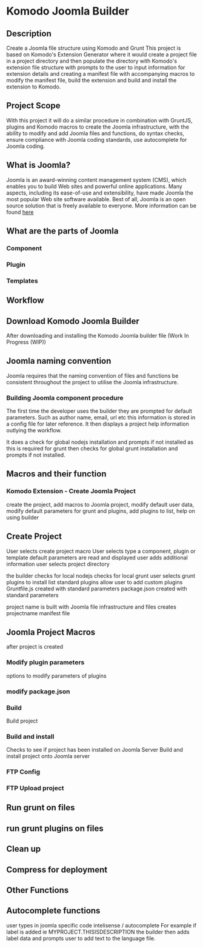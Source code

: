 # Komodo Joomla Builder
## Description
Create a Joomla file structure using Komodo and Grunt 
This project is based on Komodo's Extension Generator where it would create a project file in a project directory and then populate the directory with Komodo's extension file structure with prompts to the user to input information for extension details and creating a manifest file with accompanying macros to modify the manifest file, build the extension and build and install the extension to Komodo.

## Project Scope
With this project it will do a similar procedure in combination with GruntJS, plugins and Komodo macros to create the Joomla infrastructure, with the ability to modify and add Joomla files and functions, do syntax checks, ensure compliance with Joomla coding standards, use autocomplete for Joomla coding.

## What is Joomla?
Joomla is an award-winning content management system (CMS), which enables you to build Web sites and powerful online applications. Many aspects, including its ease-of-use and extensibility, have made Joomla the most popular Web site software available. Best of all, Joomla is an open source solution that is freely available to everyone.
More information can be found [here](http://www.joomla.org/)

## What are the parts of Joomla

### Component

### Plugin

### Templates

## Workflow 
## Download Komodo Joomla Builder
After downloading and installing the Komodo Joomla builder file (Work In Progress (WIP))

## Joomla naming convention
Joomla requires that the naming convention of files and functions be consistent throughout the project to utilise the Joomla infrastructure.

### Building Joomla component procedure
The first time the developer uses the builder they are prompted for default parameters.
Such as author name, email, url etc this information is stored in a config file for later reference.
It then displays a project help information outlying the workflow.

It does a check for global nodejs installation and prompts if not installed as this is required for grunt
then checks for global grunt installation and prompts if not installed.

## Macros and their function
### Komodo Extension - Create Joomla Project
create the project, add macros to Joomla project, modify default user data, modify default parameters for grunt and plugins, add plugins to list, help on using builder

## Create Project
User selects create project macro
User selects type a component, plugin or template
default parameters are read and displayed
user adds additional information
user selects project directory

the builder checks for local nodejs 
checks for local grunt
user selects grunt plugins to install
list standard plugins
allow user to add custom plugins
Gruntfile.js created with standard parameters
package.json created with standard parameters

project name is built with Joomla file infrastructure and files
creates projectname manifest file

## Joomla Project Macros
after project is created
### Modify plugin parameters
options to modify parameters of plugins

### modify package.json

### Build
Build project

### Build and install
Checks to see if project has been installed on Joomla Server
Build and install project onto Joomla server

### FTP Config

### FTP Upload project

## Run grunt on files

## run grunt plugins on files

## Clean up

## Compress for deployment

## Other Functions

## Autocomplete functions
user types in joomla specific code
intelisense / autocomplete
For example if label is added ie MYPROJECT.THISISDESCRIPTION the builder then adds label data and prompts user to add text to the language file.
